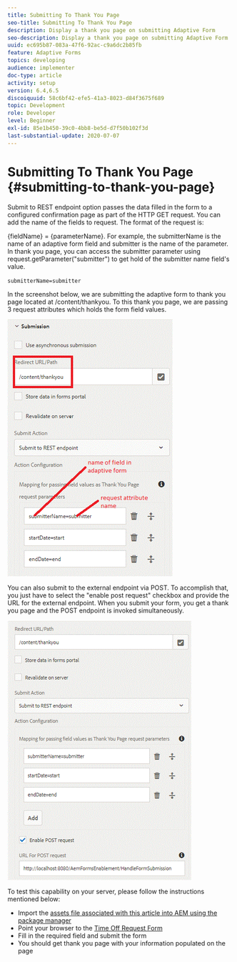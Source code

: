 ```yaml
---
title: Submitting To Thank You Page
seo-title: Submitting To Thank You Page
description: Display a thank you page on submitting Adaptive Form
seo-description: Display a thank you page on submitting Adaptive Form
uuid: ec695b87-083a-47f6-92ac-c9a6dc2b85fb
feature: Adaptive Forms
topics: developing
audience: implementer
doc-type: article
activity: setup
version: 6.4,6.5
discoiquuid: 58c6bf42-efe5-41a3-8023-d84f3675f689
topic: Development
role: Developer
level: Beginner
exl-id: 85e1b450-39c0-4bb8-be5d-d7f50b102f3d
last-substantial-update: 2020-07-07
---
```

# Submitting To Thank You Page {#submitting-to-thank-you-page}

Submit to REST endpoint option passes the data filled in the form to a configured confirmation page as part of the HTTP GET request. You can add the name of the fields to request. The format of the request is:

\{fieldName\} = \{parameterName\}. For example, the submitterName is the name of an adaptive form field and submitter is the name of the parameter. In thank you page, you can access the submitter parameter using request.getParameter("submitter") to get hold of the submitter name field's value.

`submitterName=submitter`

In the screenshot below, we are submitting the adaptive form to thank you page located at /content/thankyou. To this thank you page, we are passing 3 request attributes which holds the form field values.

![Thank you page](assets/thankyoupage.gif)

You can also submit to the external endpoint via POST. To accomplish that, you just have to select the "enable post request" checkbox and provide the URL for the external endpoint. When you submit your form, you get a thank you page and the POST endpoint is invoked simultaneously.

![Capture configuration](assets/capture.gif)

To test this capability on your server, please follow the instructions mentioned below:

* Import the [assets file associated with this article into AEM using the package manager](assets/submittingtorestendpoint.zip)
* Point your browser to the [Time Off Request Form](http://localhost:4502/content/dam/formsanddocuments/helpx/timeoffrequestform/jcr:content?wcmmode=disabled)
* Fill in the required field and submit the form
* You should get thank you page with your information populated on the page
